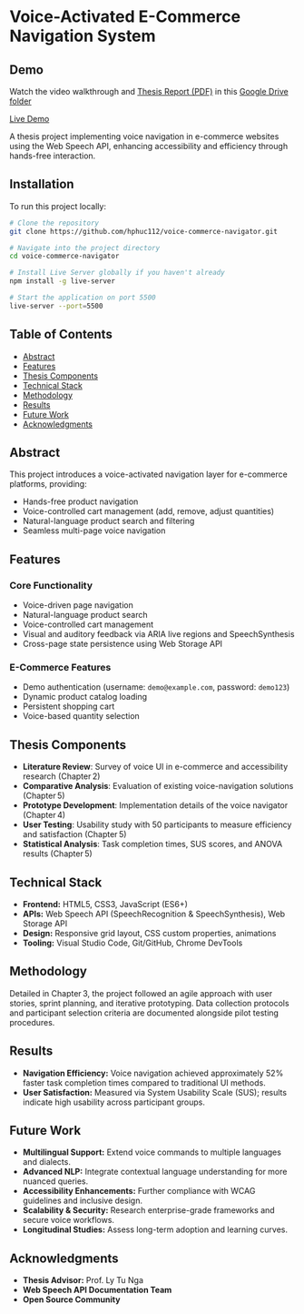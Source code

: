 # Voice-Activated E-Commerce Navigation System

## Demo

Watch the video walkthrough and [Thesis Report (PDF)](https://drive.google.com/file/d/18Qc-Nd5Cza-4ciu5AfU5wTjmh1E1n-oj/view?usp=sharing) in this [Google Drive folder](https://drive.google.com/drive/folders/18LI0vDNOfUB4_fFyzvjmr18duwB5qCXl?usp=sharing)

[Live Demo](https://hphuc112.github.io/voice-commerce-navigator/)

A thesis project implementing voice navigation in e-commerce websites using the Web Speech API, enhancing accessibility and efficiency through hands-free interaction.

## Installation

To run this project locally:

```bash
# Clone the repository
git clone https://github.com/hphuc112/voice-commerce-navigator.git

# Navigate into the project directory
cd voice-commerce-navigator

# Install Live Server globally if you haven't already
npm install -g live-server

# Start the application on port 5500
live-server --port=5500
```

## Table of Contents

- [Abstract](#abstract)
- [Features](#features)
- [Thesis Components](#thesis-components)
- [Technical Stack](#technical-stack)
- [Methodology](#methodology)
- [Results](#results)
- [Future Work](#future-work)
- [Acknowledgments](#acknowledgments)

## Abstract

This project introduces a voice-activated navigation layer for e-commerce platforms, providing:

- Hands-free product navigation
- Voice-controlled cart management (add, remove, adjust quantities)
- Natural-language product search and filtering
- Seamless multi-page voice navigation

## Features

### Core Functionality

- Voice-driven page navigation
- Natural-language product search
- Voice-controlled cart management
- Visual and auditory feedback via ARIA live regions and SpeechSynthesis
- Cross-page state persistence using Web Storage API

### E-Commerce Features

- Demo authentication (username: `demo@example.com`, password: `demo123`)
- Dynamic product catalog loading
- Persistent shopping cart
- Voice-based quantity selection

## Thesis Components

- **Literature Review**: Survey of voice UI in e-commerce and accessibility research (Chapter 2)
- **Comparative Analysis**: Evaluation of existing voice-navigation solutions (Chapter 5)
- **Prototype Development**: Implementation details of the voice navigator (Chapter 4)
- **User Testing**: Usability study with 50 participants to measure efficiency and satisfaction (Chapter 5)
- **Statistical Analysis**: Task completion times, SUS scores, and ANOVA results (Chapter 5)

## Technical Stack

- **Frontend:** HTML5, CSS3, JavaScript (ES6+)
- **APIs:** Web Speech API (SpeechRecognition & SpeechSynthesis), Web Storage API
- **Design:** Responsive grid layout, CSS custom properties, animations
- **Tooling:** Visual Studio Code, Git/GitHub, Chrome DevTools

## Methodology

Detailed in Chapter 3, the project followed an agile approach with user stories, sprint planning, and iterative prototyping. Data collection protocols and participant selection criteria are documented alongside pilot testing procedures.

## Results

- **Navigation Efficiency:** Voice navigation achieved approximately 52% faster task completion times compared to traditional UI methods.
- **User Satisfaction:** Measured via System Usability Scale (SUS); results indicate high usability across participant groups.

## Future Work

- **Multilingual Support:** Extend voice commands to multiple languages and dialects.
- **Advanced NLP:** Integrate contextual language understanding for more nuanced queries.
- **Accessibility Enhancements:** Further compliance with WCAG guidelines and inclusive design.
- **Scalability & Security:** Research enterprise-grade frameworks and secure voice workflows.
- **Longitudinal Studies:** Assess long-term adoption and learning curves.

## Acknowledgments

- **Thesis Advisor:** Prof. Ly Tu Nga
- **Web Speech API Documentation Team**
- **Open Source Community**

